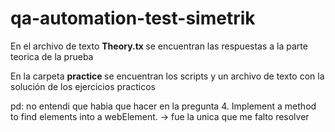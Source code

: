 # qa-automation-test-simetrik

En el archivo de texto <b>Theory.tx </b> se encuentran las respuestas a la parte teorica de la prueba

En la carpeta <b>practice </b> se encuentran los scripts y un archivo de texto con la solución de los ejercicios practicos

pd: no entendi que habia que hacer en la pregunta 4. Implement a method to find elements into a webElement. -> fue la unica que me falto resolver